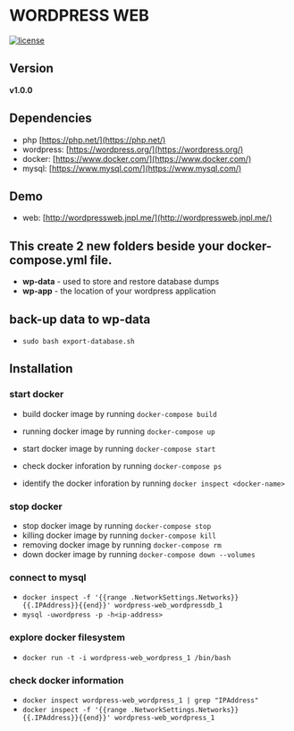 # WORDPRESS WEB

[![license](https://img.shields.io/github/license/mashape/apistatus.svg)]()

## Version

**v1.0.0**

## Dependencies

- php [https://php.net/](https://php.net/)
- wordpress: [https://wordpress.org/](https://wordpress.org/)
- docker: [https://www.docker.com/](https://www.docker.com/)
- mysql: [https://www.mysql.com/](https://www.mysql.com/)

## Demo

- web: [http://wordpressweb.jnpl.me/](http://wordpressweb.jnpl.me/)

## This create 2 new folders beside your docker-compose.yml file.

- **wp-data** - used to store and restore database dumps
- **wp-app** - the location of your wordpress application

## back-up data to wp-data

- `sudo bash export-database.sh`

## Installation

### start docker

- build docker image by running `docker-compose build`
- running docker image by running `docker-compose up`
- start docker image by running `docker-compose start`

- check docker inforation by running `docker-compose ps`
- identify the docker inforation by running `docker inspect <docker-name>`

### stop docker

- stop docker image by running `docker-compose stop`
- killing docker image by running `docker-compose kill`
- removing docker image by running `docker-compose rm`
- down docker image by running `docker-compose down --volumes`

### connect to mysql

- `docker inspect -f '{{range .NetworkSettings.Networks}}{{.IPAddress}}{{end}}' wordpress-web_wordpressdb_1`
- `mysql -uwordpress -p -h<ip-address>`

### explore docker filesystem

- `docker run -t -i wordpress-web_wordpress_1 /bin/bash`

### check docker information

- `docker inspect wordpress-web_wordpress_1 | grep "IPAddress"`
- `docker inspect -f '{{range .NetworkSettings.Networks}}{{.IPAddress}}{{end}}' wordpress-web_wordpress_1`
